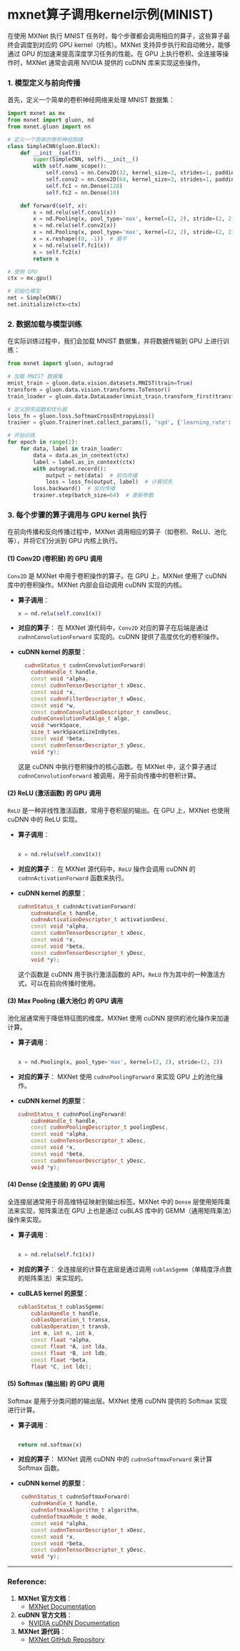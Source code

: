 # mxnet算子调用kernel示例(MINIST)
在使用 MXNet 执行 MNIST 任务时，每个步骤都会调用相应的算子，这些算子最终会调度到对应的 GPU kernel（内核）。MXNet 支持异步执行和自动微分，能够通过 GPU 的加速来提高深度学习任务的性能。在 GPU 上执行卷积、全连接等操作时，MXNet 通常会调用 NVIDIA 提供的 cuDNN 库来实现这些操作。


### 1. **模型定义与前向传播**

首先，定义一个简单的卷积神经网络来处理 MNIST 数据集：

```python
import mxnet as mx
from mxnet import gluon, nd
from mxnet.gluon import nn

# 定义一个简单的卷积神经网络
class SimpleCNN(gluon.Block):
    def __init__(self):
        super(SimpleCNN, self).__init__()
        with self.name_scope():
            self.conv1 = nn.Conv2D(32, kernel_size=3, strides=1, padding=1)
            self.conv2 = nn.Conv2D(64, kernel_size=3, strides=1, padding=1)
            self.fc1 = nn.Dense(128)
            self.fc2 = nn.Dense(10)

    def forward(self, x):
        x = nd.relu(self.conv1(x))
        x = nd.Pooling(x, pool_type='max', kernel=(2, 2), stride=(2, 2))
        x = nd.relu(self.conv2(x))
        x = nd.Pooling(x, pool_type='max', kernel=(2, 2), stride=(2, 2))
        x = x.reshape((0, -1))  # 展平
        x = nd.relu(self.fc1(x))
        x = self.fc2(x)
        return x

# 使用 GPU
ctx = mx.gpu()

# 初始化模型
net = SimpleCNN()
net.initialize(ctx=ctx)
```

### 2. **数据加载与模型训练**

在实际训练过程中，我们会加载 MNIST 数据集，并将数据传输到 GPU 上进行训练：

```python
from mxnet import gluon, autograd

# 加载 MNIST 数据集
mnist_train = gluon.data.vision.datasets.MNIST(train=True)
transform = gluon.data.vision.transforms.ToTensor()
train_loader = gluon.data.DataLoader(mnist_train.transform_first(transform), batch_size=64, shuffle=True)

# 定义损失函数和优化器
loss_fn = gluon.loss.SoftmaxCrossEntropyLoss()
trainer = gluon.Trainer(net.collect_params(), 'sgd', {'learning_rate': 0.01})

# 开始训练
for epoch in range(1):
    for data, label in train_loader:
        data = data.as_in_context(ctx)
        label = label.as_in_context(ctx)
        with autograd.record():
            output = net(data)  # 前向传播
            loss = loss_fn(output, label)  # 计算损失
        loss.backward()  # 反向传播
        trainer.step(batch_size=64)  # 更新参数
```

### 3. **每个步骤的算子调用与 GPU kernel 执行**

在前向传播和反向传播过程中，MXNet 调用相应的算子（如卷积、ReLU、池化等），并将它们分派到 GPU 内核上执行。

#### **(1) Conv2D (卷积层) 的 GPU 调用**

`Conv2D` 是 MXNet 中用于卷积操作的算子。在 GPU 上，MXNet 使用了 cuDNN 库中的卷积操作。MXNet 内部会自动调用 cuDNN 实现的内核。

* **算子调用**：

  ``` python
  x = nd.relu(self.conv1(x))
  ```

* **对应的算子**： 在 MXNet 源代码中，`Conv2D` 对应的算子在后端是通过 `cudnnConvolutionForward` 实现的。cuDNN 提供了高度优化的卷积操作。

* **cuDNN kernel 的原型**：

  ```c++
    cudnnStatus_t cudnnConvolutionForward(
      cudnnHandle_t handle,
      const void *alpha,
      const cudnnTensorDescriptor_t xDesc,
      const void *x,
      const cudnnFilterDescriptor_t wDesc,
      const void *w,
      const cudnnConvolutionDescriptor_t convDesc,
      cudnnConvolutionFwdAlgo_t algo,
      void *workSpace,
      size_t workSpaceSizeInBytes,
      const void *beta,
      const cudnnTensorDescriptor_t yDesc,
      void *y);
  ```

  这是 cuDNN 中执行卷积操作的核心函数。在 MXNet 中，这个算子通过 `cudnnConvolutionForward` 被调用，用于前向传播中的卷积计算。

#### **(2) ReLU (激活函数) 的 GPU 调用**

`ReLU` 是一种非线性激活函数，常用于卷积层的输出。在 GPU 上，MXNet 也使用 cuDNN 中的 ReLU 实现。

* **算子调用**：

  ```python

  x = nd.relu(self.conv1(x))
  ```

* **对应的算子**： 在 MXNet 源代码中，`ReLU` 操作会调用 cuDNN 的 `cudnnActivationForward` 函数来执行。

* **cuDNN kernel 的原型**：

  ```c++
  cudnnStatus_t cudnnActivationForward(
      cudnnHandle_t handle,
      cudnnActivationDescriptor_t activationDesc,
      const void *alpha,
      const cudnnTensorDescriptor_t xDesc,
      const void *x,
      const void *beta,
      const cudnnTensorDescriptor_t yDesc,
      void *y);
  ```

  这个函数是 cuDNN 用于执行激活函数的 API，`ReLU` 作为其中的一种激活方式，可以在前向传播时使用。

#### **(3) Max Pooling (最大池化) 的 GPU 调用**

池化层通常用于降低特征图的维度。MXNet 使用 cuDNN 提供的池化操作来加速计算。

* **算子调用**：

  ```python

  x = nd.Pooling(x, pool_type='max', kernel=(2, 2), stride=(2, 2))
  ```

* **对应的算子**： MXNet 使用 `cudnnPoolingForward` 来实现 GPU 上的池化操作。

* **cuDNN kernel 的原型**：

  ```c++
  cudnnStatus_t cudnnPoolingForward(
      cudnnHandle_t handle,
      const cudnnPoolingDescriptor_t poolingDesc,
      const void *alpha,
      const cudnnTensorDescriptor_t xDesc,
      const void *x,
      const void *beta,
      const cudnnTensorDescriptor_t yDesc,
      void *y);
  ```

#### **(4) Dense (全连接层) 的 GPU 调用**

全连接层通常用于将高维特征映射到输出标签。MXNet 中的 `Dense` 层使用矩阵乘法来实现，矩阵乘法在 GPU 上也是通过 cuBLAS 库中的 GEMM（通用矩阵乘法）操作来实现。

* **算子调用**：

  ```python

  x = nd.relu(self.fc1(x))
  ```

* **对应的算子**： 全连接层的计算在底层是通过调用 `cublasSgemm`（单精度浮点数的矩阵乘法）来实现的。

* **cuBLAS kernel 的原型**：

  ```c++
  cublasStatus_t cublasSgemm(
      cublasHandle_t handle,
      cublasOperation_t transa,
      cublasOperation_t transb,
      int m, int n, int k,
      const float *alpha,
      const float *A, int lda,
      const float *B, int ldb,
      const float *beta,
      float *C, int ldc);
  ```

#### **(5) Softmax (输出层) 的 GPU 调用**

Softmax 是用于分类问题的输出层。MXNet 使用 cuDNN 提供的 Softmax 实现进行计算。

* **算子调用**：

  ```python

  return nd.softmax(x)
  ```

* **对应的算子**： MXNet 调用 cuDNN 中的 `cudnnSoftmaxForward` 来计算 Softmax 函数。

* **cuDNN kernel 的原型**：

  ```c++
   cudnnStatus_t cudnnSoftmaxForward(
      cudnnHandle_t handle,
      cudnnSoftmaxAlgorithm_t algorithm,
      cudnnSoftmaxMode_t mode,
      const void *alpha,
      const cudnnTensorDescriptor_t xDesc,
      const void *x,
      const void *beta,
      const cudnnTensorDescriptor_t yDesc,
      void *y);
  ```


---
### **Reference:**

1. **MXNet 官方文档**：
   * [MXNet Documentation](https://mxnet.apache.org/versions/master/)
2. **cuDNN 官方文档**：
   * [NVIDIA cuDNN Documentation](https://docs.nvidia.com/deeplearning/cudnn/api/index.html)
3. **MXNet 源代码**：
   * [MXNet GitHub Repository](https://github.com/apache/incubator-mxnet)

